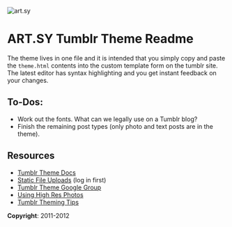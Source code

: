 ![art.sy](https://github.com/artsy/gravity/raw/master/public/images/embed/shared/artsy_logo.png "Art.sy")

ART.SY Tumblr Theme Readme
==========================

The theme lives in one file and it is intended that you simply copy and paste the `theme.html` contents
into the custom template form on the tumblr site. The latest editor has syntax highlighting and you get 
instant feedback on your changes. 

## To-Dos:
* Work out the fonts. What can we legally use on a Tumblr blog?
* Finish the remaining post types (only photo and text posts are in the theme).

## Resources
* [Tumblr Theme Docs](http://www.tumblr.com/docs/en/custom_themes)
* [Static File Uploads](http://www.tumblr.com/themes/upload_static_file) (log in first)
* [Tumblr Theme Google Group](http://groups.google.com/group/tumblr-themes/topics)
* [Using High Res Photos](http://patdryburgh.com/blog/high-res-images-in-tumblr/)
* [Tumblr Theming Tips](http://buildinternet.com/2010/04/things-to-know-about-custom-tumblr-theme-design/)


**Copyright**: 2011-2012


